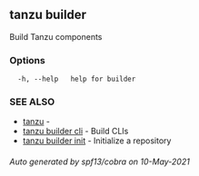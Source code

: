 ## tanzu builder

Build Tanzu components

### Options

```
  -h, --help   help for builder
```

### SEE ALSO

* [tanzu](tanzu.md)	 - 
* [tanzu builder cli](tanzu_builder_cli.md)	 - Build CLIs
* [tanzu builder init](tanzu_builder_init.md)	 - Initialize a repository

###### Auto generated by spf13/cobra on 10-May-2021
